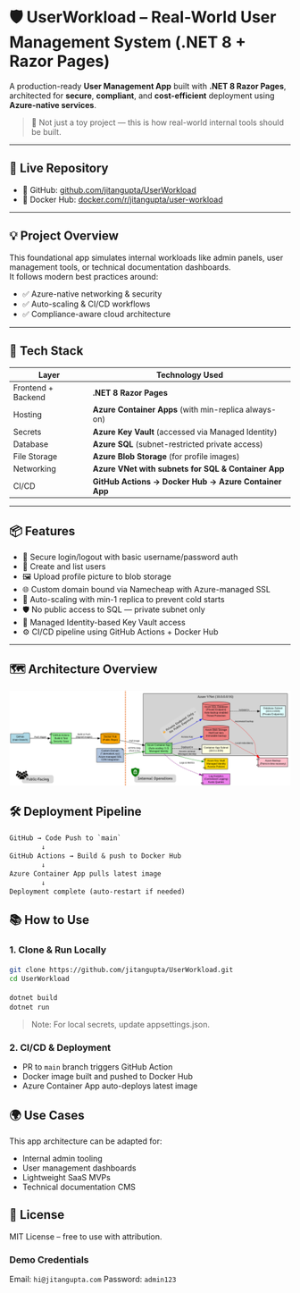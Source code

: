 # 🛡️ UserWorkload – Real-World User Management System (.NET 8 + Razor Pages)

A production-ready **User Management App** built with **.NET 8 Razor Pages**, architected for **secure**, **compliant**, and **cost-efficient** deployment using **Azure-native services**.

> 🚀 Not just a toy project — this is how real-world internal tools should be built.

---

## 📌 Live Repository

- 🔗 GitHub: [github.com/jitangupta/UserWorkload](https://github.com/jitangupta/UserWorkload)  
- 🐳 Docker Hub: [docker.com/r/jitangupta/user-workload](https://hub.docker.com/repository/docker/jitangupta/user-workload/general)

---

## 💡 Project Overview

This foundational app simulates internal workloads like admin panels, user management tools, or technical documentation dashboards.  
It follows modern best practices around:

- ✅ Azure-native networking & security
- ✅ Auto-scaling & CI/CD workflows
- ✅ Compliance-aware cloud architecture

---

## 🧰 Tech Stack

| Layer              | Technology Used                                      |
|--------------------|------------------------------------------------------|
| Frontend + Backend | **.NET 8 Razor Pages**                               |
| Hosting            | **Azure Container Apps** (with min-replica always-on)|
| Secrets            | **Azure Key Vault** (accessed via Managed Identity)  |
| Database           | **Azure SQL** (subnet-restricted private access)     |
| File Storage       | **Azure Blob Storage** (for profile images)          |
| Networking         | **Azure VNet with subnets for SQL & Container App**  |
| CI/CD              | **GitHub Actions → Docker Hub → Azure Container App**|

---

## 📦 Features

- 🔐 Secure login/logout with basic username/password auth  
- 👤 Create and list users  
- 🖼️ Upload profile picture to blob storage  
- 🌐 Custom domain bound via Namecheap with Azure-managed SSL  
- 🔄 Auto-scaling with min-1 replica to prevent cold starts  
- 🛡️ No public access to SQL — private subnet only  
- 🔑 Managed Identity-based Key Vault access  
- ⚙️ CI/CD pipeline using GitHub Actions + Docker Hub  

---

## 🗺️ Architecture Overview
![Architecture Overview](Architecture%20Overview.png)

## 🛠 Deployment Pipeline
```text
GitHub → Code Push to `main`
        ↓
GitHub Actions → Build & push to Docker Hub
        ↓
Azure Container App pulls latest image
        ↓
Deployment complete (auto-restart if needed)
```

## 📚 How to Use

### 1. Clone & Run Locally
```bash
git clone https://github.com/jitangupta/UserWorkload.git
cd UserWorkload

dotnet build
dotnet run
```
> Note: For local secrets, update appsettings.json.

### 2. CI/CD & Deployment
- PR to `main` branch triggers GitHub Action
- Docker image built and pushed to Docker Hub
- Azure Container App auto-deploys latest image

## 🌍 Use Cases
This app architecture can be adapted for:
- Internal admin tooling
- User management dashboards
- Lightweight SaaS MVPs
- Technical documentation CMS

## 📄 License
MIT License – free to use with attribution.

### Demo Credentials
Email: `hi@jitangupta.com`
Password: `admin123`
